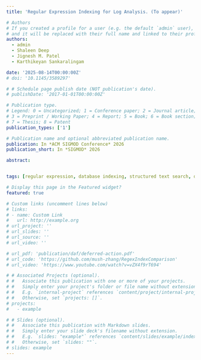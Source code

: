 ```yaml
---
title: 'Regular Expression Indexing for Log Analysis. (To appear)'

# Authors
# If you created a profile for a user (e.g. the default `admin` user), write the username (folder name) here
# and it will be replaced with their full name and linked to their profile.
authors:
  - admin
  - Shaleen Deep
  - Jignesh M. Patel
  - Karthikeyan Sankaralingam

date: '2025-08-14T00:00:00Z'
# doi: '10.1145/3589297'

# # Schedule page publish date (NOT publication's date).
# publishDate: '2017-01-01T00:00:00Z'

# Publication type.
# Legend: 0 = Uncategorized; 1 = Conference paper; 2 = Journal article;
# 3 = Preprint / Working Paper; 4 = Report; 5 = Book; 6 = Book section;
# 7 = Thesis; 8 = Patent
publication_types: ['1']

# Publication name and optional abbreviated publication name.
publication: In *ACM SIGMOD Conference* 2026
publication_short: In *SIGMOD* 2026

abstract: 


tags: [regular expression, database indexing, structured text search, database query processing]

# Display this page in the Featured widget?
featured: true

# Custom links (uncomment lines below)
# links:
# - name: Custom Link
#   url: http://example.org
# url_project: ''
# url_slides: ''
# url_source: ''
# url_video: ''

# url_pdf: 'publication/daf/deferred-action.pdf'
# url_code: 'https://github.com/mush-zhang/RegexIndexComparison'
# url_video: 'https://www.youtube.com/watch?v=vZX4f9rT694'

# # Associated Projects (optional).
# #   Associate this publication with one or more of your projects.
# #   Simply enter your project's folder or file name without extension.
# #   E.g. `internal-project` references `content/project/internal-project/index.md`.
# #   Otherwise, set `projects: []`.
# projects:
#   - example

# # Slides (optional).
# #   Associate this publication with Markdown slides.
# #   Simply enter your slide deck's filename without extension.
# #   E.g. `slides: "example"` references `content/slides/example/index.md`.
# #   Otherwise, set `slides: ""`.
# slides: example
---
```

